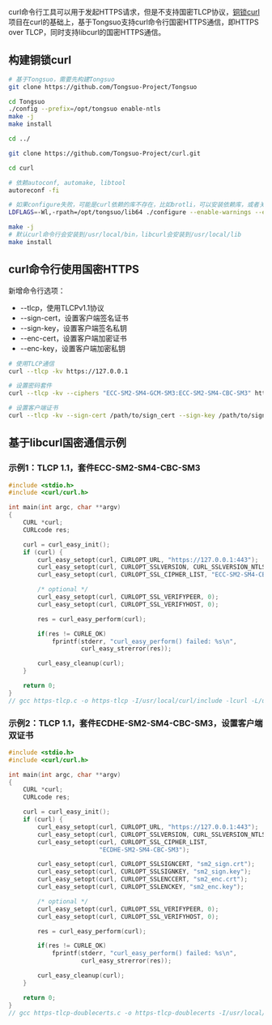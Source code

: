 curl命令行工具可以用于发起HTTPS请求，但是不支持国密TLCP协议，[铜锁curl](https://github.com/Tongsuo-Project/curl)项目在curl的基础上，基于Tongsuo支持curl命令行国密HTTPS通信，即HTTPS over TLCP，同时支持libcurl的国密HTTPS通信。
<a name="fxg05"></a>
## 构建铜锁curl
```bash
# 基于Tongsuo，需要先构建Tongsuo
git clone https://github.com/Tongsuo-Project/Tongsuo

cd Tongsuo
./config --prefix=/opt/tongsuo enable-ntls
make -j
make install

cd ../

git clone https://github.com/Tongsuo-Project/curl.git

cd curl

# 依赖autoconf, automake, libtool
autoreconf -fi

# 如果configure失败，可能是curl依赖的库不存在，比如brotli，可以安装依赖库，或者关闭该选项，例如增加--without-brotli
LDFLAGS=-Wl,-rpath=/opt/tongsuo/lib64 ./configure --enable-warnings --enable-werror --with-openssl=/opt/tongsuo

make -j
# 默认curl命令行会安装到/usr/local/bin，libcurl会安装到/usr/local/lib
make install

```
<a name="E7zo2"></a>
## curl命令行使用国密HTTPS
新增命令行选项：

- --tlcp，使用TLCPv1.1协议
- --sign-cert，设置客户端签名证书
- --sign-key，设置客户端签名私钥
- --enc-cert，设置客户端加密证书
- --enc-key，设置客户端加密私钥

```bash
# 使用TLCP通信
curl --tlcp -kv https://127.0.0.1

# 设置密码套件
curl --tlcp -kv --ciphers "ECC-SM2-SM4-GCM-SM3:ECC-SM2-SM4-CBC-SM3" https://127.0.0.1

# 设置客户端证书
curl --tlcp -kv --sign-cert /path/to/sign_cert --sign-key /path/to/sign_key --enc-cert /path/to/enc_cert --enc-key /path/to/enc_key https://127.0.0.1

```
<a name="axHDr"></a>
## 基于libcurl国密通信示例
<a name="QGVK6"></a>
### 示例1：TLCP 1.1，套件ECC-SM2-SM4-CBC-SM3
```c
#include <stdio.h>
#include <curl/curl.h>

int main(int argc, char **argv)
{
    CURL *curl;
    CURLcode res;

    curl = curl_easy_init();
    if (curl) {
        curl_easy_setopt(curl, CURLOPT_URL, "https://127.0.0.1:443");
        curl_easy_setopt(curl, CURLOPT_SSLVERSION, CURL_SSLVERSION_NTLSv1_1);
        curl_easy_setopt(curl, CURLOPT_SSL_CIPHER_LIST, "ECC-SM2-SM4-CBC-SM3");

        /* optional */
        curl_easy_setopt(curl, CURLOPT_SSL_VERIFYPEER, 0);
        curl_easy_setopt(curl, CURLOPT_SSL_VERIFYHOST, 0);

        res = curl_easy_perform(curl);

        if(res != CURLE_OK)
            fprintf(stderr, "curl_easy_perform() failed: %s\n",
                    curl_easy_strerror(res));

        curl_easy_cleanup(curl);
    }

    return 0;
}
// gcc https-tlcp.c -o https-tlcp -I/usr/local/curl/include -lcurl -L/usr/local/curl/lib -Wl,-rpath=/usr/local/curl/lib
```
<a name="tK151"></a>
### 示例2：TLCP 1.1，套件ECDHE-SM2-SM4-CBC-SM3，设置客户端双证书
```c
#include <stdio.h>
#include <curl/curl.h>

int main(int argc, char **argv)
{
    CURL *curl;
    CURLcode res;

    curl = curl_easy_init();
    if (curl) {
        curl_easy_setopt(curl, CURLOPT_URL, "https://127.0.0.1:443");
        curl_easy_setopt(curl, CURLOPT_SSLVERSION, CURL_SSLVERSION_NTLSv1_1);
        curl_easy_setopt(curl, CURLOPT_SSL_CIPHER_LIST,
                         "ECDHE-SM2-SM4-CBC-SM3");

        curl_easy_setopt(curl, CURLOPT_SSLSIGNCERT, "sm2_sign.crt");
        curl_easy_setopt(curl, CURLOPT_SSLSIGNKEY, "sm2_sign.key");
        curl_easy_setopt(curl, CURLOPT_SSLENCCERT, "sm2_enc.crt");
        curl_easy_setopt(curl, CURLOPT_SSLENCKEY, "sm2_enc.key");

        /* optional */
        curl_easy_setopt(curl, CURLOPT_SSL_VERIFYPEER, 0);
        curl_easy_setopt(curl, CURLOPT_SSL_VERIFYHOST, 0);

        res = curl_easy_perform(curl);

        if(res != CURLE_OK)
            fprintf(stderr, "curl_easy_perform() failed: %s\n",
                    curl_easy_strerror(res));

        curl_easy_cleanup(curl);
    }

    return 0;
}
// gcc https-tlcp-doublecerts.c -o https-tlcp-doublecerts -I/usr/local/curl/include -lcurl -L/usr/local/curl/lib -Wl,-rpath=/usr/local/curl/lib
```
